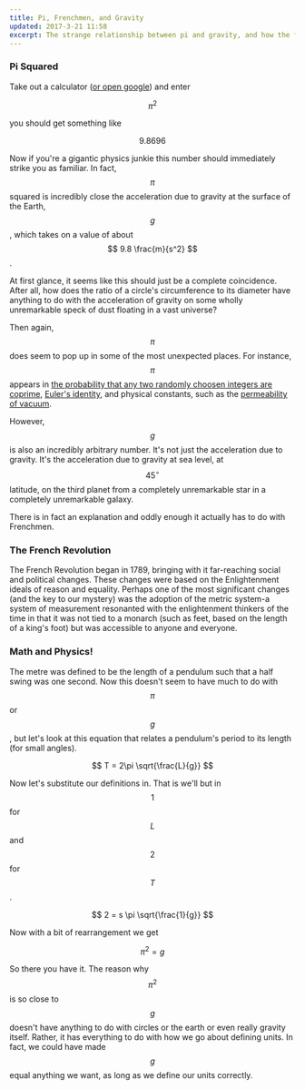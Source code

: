 ```yaml
---
title: Pi, Frenchmen, and Gravity
updated: 2017-3-21 11:58
excerpt: The strange relationship between pi and gravity, and how the french caused it
---
```


### Pi Squared

Take out a calculator ([or open google](https://www.google.com/search?q=pi+squared&oq=pi+squared&aqs=chrome..69i57j69i59j69i61l2j69i60.2193j0j1&sourceid=chrome&ie=UTF-8)) and enter 

$$ {\pi}^2 $$

you should get something like

$$ 9.8696 $$

Now if you're a gigantic physics junkie this number should immediately strike you as familiar. In fact, $$ \pi $$ squared is incredibly close the acceleration due to gravity at the surface of the Earth, $$ g $$, which takes on a value of about $$ 9.8 \frac{m}{s^2} $$. 

At first glance, it seems like this should just be a complete coincidence. After all, how does the ratio of a circle's circumference to its diameter have anything to do with the acceleration of gravity on some wholly unremarkable speck of dust floating in a vast universe?

Then again, $$ \pi $$ does seem to pop up in some of the most unexpected places. For instance, $$ \pi $$ appears in [the probability that any two randomly choosen integers are coprime](https://www.youtube.com/watch?v=RZBhSi_PwHU&t=639s), [Euler's identity](https://en.wikipedia.org/wiki/Euler's_identity), and physical constants, such as the [permeability of vacuum](https://en.wikipedia.org/wiki/Permeability_(electromagnetism)).

However, $$ g $$ is also an incredibly arbitrary number. It's not just the acceleration due to gravity. It's the acceleration due to gravity at sea level, at $$ 45^{\circ} $$ latitude, on the third planet from a completely unremarkable star in a completely unremarkable galaxy.

There is in fact an explanation and oddly enough it actually has to do with Frenchmen.

### The French Revolution

The French Revolution began in 1789, bringing with it far-reaching social and political changes. These changes were based on the Enlightenment ideals of reason and equality. Perhaps one of the most significant changes (and the key to our mystery) was the adoption of the metric system-a system of measurement resonanted with the enlightenment thinkers of the time in that it was not tied to a monarch (such as feet, based on the length of a king's foot) but was accessible to anyone and everyone.

### Math and Physics!

The metre was defined to be the length of a pendulum such that a half swing was one second. Now this doesn't seem to have much to do with $$ \pi $$ or $$ g $$, but let's look at this equation that relates a pendulum's period to its length (for small angles).

$$ T = 2\pi \sqrt{\frac{L}{g}} $$

Now let's substitute our definitions in. That is we'll but in $$ 1 $$ for $$ L $$ and $$ 2 $$ for $$ T $$.

$$ 2 = s \pi \sqrt{\frac{1}{g}} $$

Now with a bit of rearrangement we get

$$ \pi^2 = g $$

So there you have it. The reason why $$ \pi^2 $$ is so close to $$ g $$ doesn't have anything to do with circles or the earth or even really gravity itself. Rather, it has everything to do with how we go about defining units. In fact, we could have made $$ g $$ equal anything we want, as long as we define our units correctly.

